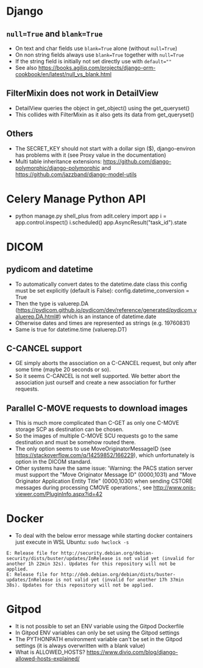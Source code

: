 # Django

## `null=True` and `blank=True`

-   On text and char fields use `blank=True` alone (without `null=True`)
-   On non string fields always use `blank=True` together with `null=True`
-   If the string field is initially not set directly use with `default=""`
-   See also https://books.agiliq.com/projects/django-orm-cookbook/en/latest/null_vs_blank.html

## FilterMixin does not work in DetailView

-   DetailView queries the object in get_object() using the get_queryset()
-   This collides with FilterMixin as it also gets its data from get_queryset()

## Others

-   The SECRET_KEY should not start with a dollar sign (\$), django-environ has problems with it (see Proxy value in the documentation)
-   Multi table inheritance extensions: https://github.com/django-polymorphic/django-polymorphic and https://github.com/jazzband/django-model-utils

# Celery Manage Python API

-   python manage.py shell_plus
    from adit.celery import app
    i = app.control.inspect()
    i.scheduled()
    app.AsyncResult("task_id").state

# DICOM

## pydicom and datetime

-   To automatically convert dates to the datetime.date class this config must be set explicitly (default is False): config.datetime_conversion = True
-   Then the type is valuerep.DA (https://pydicom.github.io/pydicom/dev/reference/generated/pydicom.valuerep.DA.html#) which is an instance of datetime.date
-   Otherwise dates and times are represented as strings (e.g. 19760831)
-   Same is true for datetime.time (valuerep.DT)

## C-CANCEL support

-   GE simply aborts the association on a C-CANCEL request, but only after some time (maybe 20 seconds or so).
-   So it seems C-CANCEL is not well supported. We better abort the association just ourself and create a new association for further requests.

## Parallel C-MOVE requests to download images

-   This is much more complicated than C-GET as only one C-MOVE storage SCP as destination can be chosen.
-   So the images of multiple C-MOVE SCU requests go to the same destination and must be somehow routed there.
-   The only option seems to use MoveOriginatorMessageID (see https://stackoverflow.com/q/14259852/166229), which unfortunately is option in the DICOM standard.
-   Other systems have the same issue: 'Warning: the PACS station server must support the "Move Originator Message ID" (0000,1031) and "Move Originator Application Entity Title" (0000,1030) when sending CSTORE messages during processing CMOVE operations.', see http://www.onis-viewer.com/PluginInfo.aspx?id=42

# Docker

-   To deal with the below error message while starting docker containers just execute in WSL Ubuntu: `sudo hwclock -s`

```
E: Release file for http://security.debian.org/debian-security/dists/buster/updates/InRelease is not valid yet (invalid for another 1h 22min 32s). Updates for this repository will not be applied.
E: Release file for http://deb.debian.org/debian/dists/buster-updates/InRelease is not valid yet (invalid for another 17h 37min 38s). Updates for this repository will not be applied.
```

# Gitpod

-   It is not possible to set an ENV variable using the Gitpod Dockerfile
-   In Gitpod ENV variables can only be set using the Gitpod settings
-   The PYTHONPATH environment variable can't be set in the Gitpod settings (it is always overwritten with a blank value)
-   What is ALLOWED_HOSTS? https://www.divio.com/blog/django-allowed-hosts-explained/
